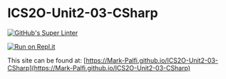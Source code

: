 # ICS2O-Unit2-03-CSharp

[![GitHub's Super Linter](https://github.com/Mark-Palfi/ICS2O-Unit2-03-CSharp/workflows/GitHub's%20Super%20Linter/badge.svg)](https://github.com/Mark-Palfi/ICS2O-Unit2-03-CSharp/actions)

[![Run on Repl.it](https://repl.it/badge/github/Mark-Palfi/ICS2O-Unit2-03-CSharp)](https://repl.it/github/Mark-Palfi/ICS2O-Unit2-03-CSharp)

This site can be found at: [https://Mark-Palfi.github.io/ICS2O-Unit2-03-CSharp](https://Mark-Palfi.github.io/ICS2O-Unit2-03-CSharp)
